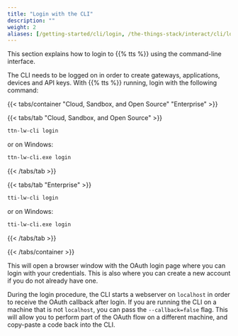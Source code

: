 ```yaml
---
title: "Login with the CLI"
description: ""
weight: 2
aliases: [/getting-started/cli/login, /the-things-stack/interact/cli/login]
---
```


This section explains how to login to {{% tts %}} using the command-line interface.

<!--more-->

The CLI needs to be logged on in order to create gateways, applications, devices and API keys. With {{% tts %}} running, login with the following command:

{{< tabs/container "Cloud, Sandbox, and Open Source" "Enterprise" >}}

{{< tabs/tab "Cloud, Sandbox, and Open Source" >}}

```bash
ttn-lw-cli login
```

or on Windows:

```bash
ttn-lw-cli.exe login
```

{{< /tabs/tab >}}

{{< tabs/tab "Enterprise" >}}

```bash
tti-lw-cli login
```

or on Windows:

```bash
tti-lw-cli.exe login
```

{{< /tabs/tab >}}

{{< /tabs/container >}}

This will open a browser window with the OAuth login page where you can login with your credentials. This is also where you can create a new account if you do not already have one.

During the login procedure, the CLI starts a webserver on `localhost` in order to receive the OAuth callback after login. If you are running the CLI on a machine that is not `localhost`, you can pass the `--callback=false` flag. This will allow you to perform part of the OAuth flow on a different machine, and copy-paste a code back into the CLI.
